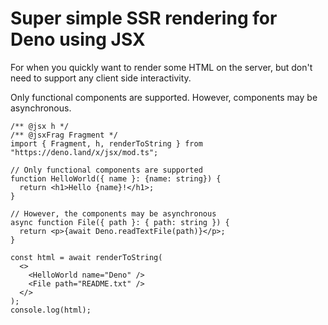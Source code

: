 # Super simple SSR rendering for Deno using JSX

For when you quickly want to render some HTML on the server, but don't need to support any client
side interactivity.

Only functional components are supported. However, components may be asynchronous.

```tsx
/** @jsx h */
/** @jsxFrag Fragment */
import { Fragment, h, renderToString } from "https://deno.land/x/jsx/mod.ts";

// Only functional components are supported
function HelloWorld({ name }: {name: string}) {
  return <h1>Hello {name}!</h1>;
}

// However, the components may be asynchronous
async function File({ path }: { path: string }) {
  return <p>{await Deno.readTextFile(path)}</p>;
}

const html = await renderToString(
  <>
    <HelloWorld name="Deno" />
    <File path="README.txt" />
  </>
);
console.log(html);
```

